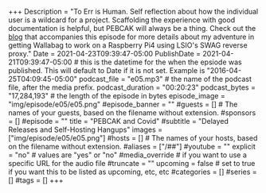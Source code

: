 +++
Description = "To Err is Human. Self reflection about how the individual user is a wildcard for a project. Scaffolding the experience with good documentation is helpful, but PEBCAK will always be a thing. Check out the [blog](/blog/e05) that accompanies this episode for more details about my adventure in getting Wallabag to work on a Raspberry Pi4 using LSIO's SWAG reverse proxy."
Date = 2021-04-23T09:39:47-05:00
PublishDate = 2021-04-21T09:39:47-05:00 # this is the datetime for the when the epsiode was published. This will default to Date if it is not set. Example is "2016-04-25T04:09:45-05:00"
podcast_file = "e05.mp3" # the name of the podcast file, after the media prefix.
podcast_duration = "00:20:23"
podcast_bytes = "17,284,193" # the length of the episode in bytes
episode_image = "img/episode/e05/e05.png"
#episode_banner = ""
#guests = [] # The names of your guests, based on the filename without extension.
#sponsors = []
#episode = ""
title = "PEBCAK and Covid"
#subtitle = "Delayed Releases and Self-Hosting Hangups"
images = ["img/episode/e05/e05.png"]
#hosts = [] # The names of your hosts, based on the filename without extension.
#aliases = ["/##"]
#youtube = ""
explicit = "no" # values are "yes" or "no"
#media_override # if you want to use a specific URL for the audio file
#truncate = ""
upcoming = false # set to true if you want this to be listed as upcoming, etc, etc
#categories = []
#series = []
#tags = []
+++
